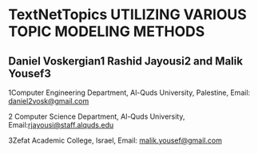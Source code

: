 # **TextNetTopics UTILIZING VARIOUS TOPIC MODELING METHODS**
 
## Daniel Voskergian1 Rashid Jayousi2 and Malik Yousef3  
1Computer Engineering Department, Al-Quds University, Palestine, Email: daniel2vosk@gmail.com

2 Computer Science Department, Al-Quds University, Email:rjayousi@staff.alquds.edu

3Zefat Academic College, Israel, Email: malik.yousef@gmail.com

 
